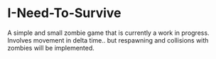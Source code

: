 # I-Need-To-Survive
A simple and small zombie game that is currently a work in progress. Involves movement in delta time.. but respawning and collisions with zombies will be implemented.
